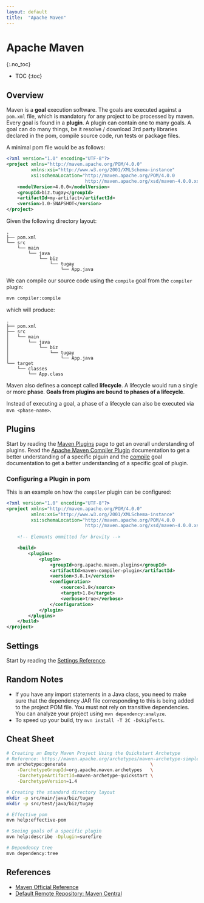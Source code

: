 ```yaml
---
layout: default
title:  "Apache Maven"
---
```


# Apache Maven
{:.no_toc}

* TOC
{:toc}

## Overview
Maven is a __goal__ execution software. The goals are executed against a `pom.xml` file, which is mandatory for any project to be processed by maven. Every goal is found in a __plugin__. A plugin can contain one to many goals. A goal can do many things, be it resolve / download 3rd party libraries declared in the pom, compile source code, run tests or package files.

A minimal pom file would be as follows:

```xml
<?xml version="1.0" encoding="UTF-8"?>
<project xmlns="http://maven.apache.org/POM/4.0.0"
         xmlns:xsi="http://www.w3.org/2001/XMLSchema-instance"
         xsi:schemaLocation="http://maven.apache.org/POM/4.0.0 
                             http://maven.apache.org/xsd/maven-4.0.0.xsd">
    <modelVersion>4.0.0</modelVersion>
    <groupId>biz.tugay</groupId>
    <artifactId>my-artifact</artifactId>
    <version>1.0-SNAPSHOT</version>
</project>
```

Given the following directory layout:

```plaintext
.
├── pom.xml
└── src
    └── main
        └── java
            └── biz
                └── tugay
                    └── App.java
```

We can compile our source code using the `compile` goal from the `compiler` plugin:

```bash
mvn compiler:compile
```

which will produce:

```
.
├── pom.xml
├── src
│   └── main
│       └── java
│           └── biz
│               └── tugay
│                   └── App.java
└── target
    └── classes
        └── App.class
```

Maven also defines a concept called __lifecycle__. A lifecycle would run a single or more __phase__. __Goals from plugins are bound to phases of a lifecycle__. 

Instead of executing a goal, a phase of a lifecycle can also be  executed via `mvn <phase-name>`.

## Plugins
Start by reading the [Maven Plugins](https://maven.apache.org/plugins/) page to get an overall understanding of plugins. Read the [Apache Maven Compiler Plugin](https://maven.apache.org/plugins/maven-compiler-plugin/) documentation to get a better understanding of a specific plguin and the [compile](https://maven.apache.org/plugins/maven-compiler-plugin/compile-mojo.html) goal documentation to get a better understanding of a specific goal of plugin.

### Configuring a Plugin in pom
This is an example on how the `compiler` plugin can be configured:

```xml
<?xml version="1.0" encoding="UTF-8"?>
<project xmlns="http://maven.apache.org/POM/4.0.0"
         xmlns:xsi="http://www.w3.org/2001/XMLSchema-instance"
         xsi:schemaLocation="http://maven.apache.org/POM/4.0.0 
                             http://maven.apache.org/xsd/maven-4.0.0.xsd">
    
    <!-- Elements ommitted for brevity -->

    <build>
        <plugins>
            <plugin>
                <groupId>org.apache.maven.plugins</groupId>
                <artifactId>maven-compiler-plugin</artifactId>
                <version>3.8.1</version>
                <configuration>
                    <source>1.8</source>
                    <target>1.8</target>
                    <verbose>true</verbose>
                </configuration>
            </plugin>
        </plugins>
    </build>
</project>
```

## Settings
Start by reading the [Settings Reference](https://maven.apache.org/settings.html).

## Random Notes
- If you have any import statements in a Java class, you need to make sure that the dependency JAR file corresponding to this is being added to the project POM file. You must not rely on transitive dependencies. You can analyze your project using `mvn dependency:analyze`.
- To speed up your build, try `mvn install -T 2C -DskipTests`.

## Cheat Sheet

```bash
# Creating an Empty Maven Project Using the Quickstart Archetype
# Reference: https://maven.apache.org/archetypes/maven-archetype-simple
mvn archetype:generate                               \
    -DarchetypeGroupId=org.apache.maven.archetypes   \
    -DarchetypeArtifactId=maven-archetype-quickstart \
    -DarchetypeVersion=1.4

# Creating the standard directory layout
mkdir -p src/main/java/biz/tugay
mkdir -p src/test/java/biz/tugay

# Effective pom
mvn help:effective-pom

# Seeing goals of a specific plugin
mvn help:describe -Dplugin=surefire

# Dependency tree
mvn dependency:tree
```

## References
- [Maven Official Reference](https://maven.apache.org/ref/current/)
- [Default Remote Repository: Maven Central](repo.maven.apache.org)